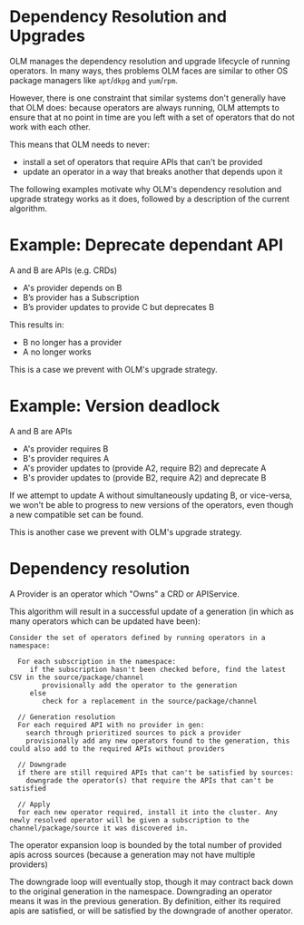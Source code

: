 # Dependency Resolution and Upgrades

OLM manages the dependency resolution and upgrade lifecycle of running operators. In many ways, thes problems OLM faces are similar to other OS package managers like `apt`/`dkpg` and `yum`/`rpm`.

However, there is one constraint that similar systems don't generally have that OLM does: because operators are always running, OLM attempts to ensure that at no point in time are you left with a set of operators that do not work with each other.

This means that OLM needs to never:

 - install a set of operators that require APIs that can't be provided
 - update an operator in a way that breaks another that depends upon it

The following examples motivate why OLM's dependency resolution and upgrade strategy works as it does, followed by a description of the current algorithm.

# Example: Deprecate dependant API

A and B are APIs (e.g. CRDs)

* A's provider depends on B
* B’s provider has a Subscription
* B’s provider updates to provide C but deprecates B

This results in:

* B no longer has a provider
* A no longer works

This is a case we prevent with OLM's upgrade strategy.


# Example: Version deadlock

A and B are APIs

* A's provider requires B
* B's provider requires A
* A's provider updates to (provide A2, require B2) and deprecate A
* B's provider updates to (provide B2, require A2) and deprecate B

If we attempt to update A without simultaneously updating B, or vice-versa, we won't be able to progress to new versions of the operators, even though a new compatible set can be found.

This is another case we prevent with OLM's upgrade strategy.


# Dependency resolution

A Provider is an operator which "Owns" a CRD or APIService.

This algorithm will result in a successful update of a generation (in which as many operators which can be updated have been):

```
Consider the set of operators defined by running operators in a namespace:

  For each subscription in the namespace:
     if the subscription hasn't been checked before, find the latest CSV in the source/package/channel
        provisionally add the operator to the generation
     else
        check for a replacement in the source/package/channel

  // Generation resolution
  For each required API with no provider in gen:
    search through prioritized sources to pick a provider
    provisionally add any new operators found to the generation, this could also add to the required APIs without providers

  // Downgrade
  if there are still required APIs that can't be satisfied by sources:
    downgrade the operator(s) that require the APIs that can't be satisfied

  // Apply
  for each new operator required, install it into the cluster. Any newly resolved operator will be given a subscription to the channel/package/source it was discovered in.
```

The operator expansion loop is bounded by the total number of provided apis across sources (because a generation may not have multiple providers)

The downgrade loop will eventually stop, though it may contract back down to the original generation in the namespace. Downgrading an operator means it was in the previous generation. By definition, either its required apis are satisfied, or will be satisfied by the downgrade of another operator.
